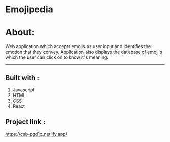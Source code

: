 # Emojipedia

# About:
Web application which accepts emojis as user input and identifies the emotion that they convey. Application also displays the database of emoji's which the user can click on to know it's meaning.

****
## Built with :

1. Javascript
2. HTML
3. CSS
4. React

## Project link :
https://csb-pgd1c.netlify.app/



